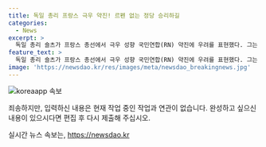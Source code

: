 ```yaml
---
title: 독일 총리 프랑스 극우 약진! 르펜 없는 정당 승리하길
categories:
  - News
excerpt: >
  독일 총리 숄츠가 프랑스 총선에서 극우 성향 국민연합(RN) 약진에 우려를 표현했다. 그는 프랑스 선거가 걱정스럽지만 자국민이 결정할 일이라며 다른 정당의 승리를 바란다고 밝혔다. 독일에서는 극우정당인 독일을위한대안(AfD)도 부상하고 있어 이 같은 우려가 커지고 있다. 프랑스 대통령 마크롱은 국민연합의 약진에도 끈질긴 총선 준비를 진행하고 있다. 현재 국민연합은 여론조사에서 1위를 달리고 있으며, 마크롱 대통령이 속한 르네상스는 4위를 기록 중이다.
feature_text: >
  독일 총리 숄츠가 프랑스 총선에서 극우 성향 국민연합(RN) 약진에 우려를 표현했다. 그는 프랑스 선거가 걱정스럽지만 자국민이 결정할 일이라며 다른 정당의 승리를 바란다고 밝혔다. 독일에서는 극우정당인 독일을위한대안(AfD)도 부상하고 있어 이 같은 우려가 커지고 있다. 프랑스 대통령 마크롱은 국민연합의 약진에도 끈질긴 총선 준비를 진행하고 있다. 현재 국민연합은 여론조사에서 1위를 달리고 있으며, 마크롱 대통령이 속한 르네상스는 4위를 기록 중이다.
image: 'https://newsdao.kr/res/images/meta/newsdao_breakingnews.jpg'
---
```


<p><img src="https://newsdao.kr/res/images/meta/newsdao_breakingnews.jpg" alt="koreaapp 속보" /></p>

<p>죄송하지만, 입력하신 내용은 현재 작업 중인 작업과 연관이 없습니다. 완성하고 싶으신 내용이 있으시다면 편집 후 다시 제출해 주십시오. </p>
실시간 뉴스 속보는, <a href="https://newsdao.kr" rel="dofollow">https://newsdao.kr</a>


